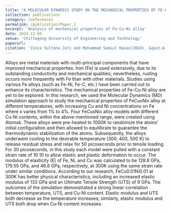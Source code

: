 ```yaml
---
title: "A MOLECULAR DYNAMICS STUDY ON THE MECHANICAL PROPERTIES OF FE-CU-NI NANOPILLAR UNDER UNIAXIAL TENSILE LOAD"
collection: publications
category: conferences
permalink: /publication/Paper_1
excerpt: 'Analysis of mechanical properties of Fe-Cu-Ni alloy'
date: 2024-12-05
venue: 'Chittagong University of Engineering and Technology'
paperurl: 
citation: 'Zinia Sultana Joti and Mohammad Samiul Hasan(2024). &quot;A MOLECULAR DYNAMICS STUDY ON THE MECHANICAL PROPERTIES OF FE-CU-NI NANOPILLAR UNDER UNIAXIAL TENSILE LOAD.&quot; <i>ICMAAM 2024</i>. [Submitted].'
---
```

Alloys are metal materials with multi-principal components that have improved mechanical properties. Iron (Fe) is used extensively, due to its outstanding conductivity and mechanical qualities; nevertheless, rusting occurs more frequently with Fe than with other materials. Studies using various Fe alloys (such as Fe-Ni, Fe-C, etc.) have been carried out to enhance its characteristics. The mechanical properties of Fe-Cu-Ni alloy are yet to be explored. In this research, we used the Molecular Dynamics (MD) simulation approach to study the mechanical properties of FeCuxNix alloy at different temperatures, with increasing Cu and Ni concentrations on Fe where x varies from 1% to 4%. Four FeCuxNix alloy models with different Cu-Ni contents, within the above-mentioned range, were created using Atomsk. These alloys were pre-heated to 1000K to randomize the atoms' initial configuration and then allowed to equilibrate to guarantee the thermodynamic stabilization of the atoms. Subsequently, the alloys underwent cooling to the desirable temperature (300, 400, 500 K) to release residual stress and relax for 50 picoseconds prior to tensile loading. For 30 picoseconds, in this study each model were pulled with a constant strain rate of 10 10 to allow elastic and plastic deformation to occur. The modulus of elasticity (E) of Fe, Ni, and Cu was calculated to be 128.8 GPa, 179.55 GPa, and 46.8 GPa, respectively, at 300K using the same strain rate under similar conditions. According to our research, FeCu0.01Ni0.01 at 300K has better physical characteristics, including an increased elastic modulus of 133 GPa and an Ultimate Tensile Strength (UTS) of 9 GPa. The outcomes of the simulation demonstrated a strong linear correlation between temperature, UTS, and Cu-Ni content. Elastic modulus and UTS both decrease as the temperature increases; similarly, elastic modulus and UTS both drop when Cu-Ni content increases.
